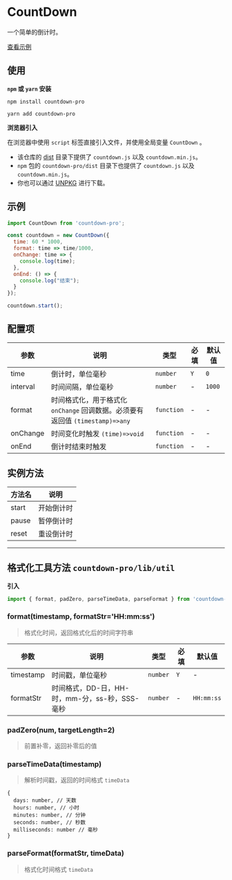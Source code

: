 # CountDown

一个简单的倒计时。

[查看示例][site]

## 使用

**`npm` 或 `yarn` 安装**

```shell
npm install countdown-pro
```

```shell
yarn add countdown-pro
```

**浏览器引入**

在浏览器中使用 `script` 标签直接引入文件，并使用全局变量 `CountDown` 。

- 该仓库的 [dist](https://github.com/caijf/countdown/tree/master/dist) 目录下提供了 `countdown.js` 以及 `countdown.min.js`。
- `npm` 包的 `countdown-pro/dist` 目录下也提供了 `countdown.js` 以及 `countdown.min.js`。
- 你也可以通过 [UNPKG](https://unpkg.com/countdown-pro@latest/dist/) 进行下载。

## 示例

```javascript
import CountDown from 'countdown-pro';

const countdown = new CountDown({
  time: 60 * 1000,
  format: time => time/1000,
  onChange: time => {
    console.log(time);
  },
  onEnd: () => {
    console.log("结束");
  }
});

countdown.start();
```

## 配置项

参数 | 说明 | 类型 | 必填 | 默认值
------------- | ------------- | ------------- | ------------- | -------------
time  | 倒计时，单位毫秒  | `number` | `Y`  | `0`
interval | 时间间隔，单位毫秒 | `number` | - | `1000`
format | 时间格式化，用于格式化 `onChange` 回调数据。必须要有返回值 `(timestamp)=>any` | `function` | - | -
onChange | 时间变化时触发 `(time)=>void` | `function` | - | -
onEnd | 倒计时结束时触发 | `function` | - | -

## 实例方法

方法名 | 说明 
------------- | ------------- 
start | 开始倒计时
pause | 暂停倒计时
reset | 重设倒计时

---

## 格式化工具方法 `countdown-pro/lib/util`

**引入**

```javascript
import { format, padZero, parseTimeData, parseFormat } from 'countdown-pro/lib/util';
```

### format(timestamp, formatStr='HH:mm:ss')

> 格式化时间，返回格式化后的时间字符串

参数 | 说明 | 类型 | 必填 | 默认值
------------- | ------------- | ------------- | ------------- | -------------
timestamp  | 时间戳，单位毫秒  | `number` | `Y`  | -
formatStr | 时间格式，DD-日，HH-时，mm-分，ss-秒，SSS-毫秒 | `number` | - | `HH:mm:ss`

### padZero(num, targetLength=2)

> 前置补零，返回补零后的值

### parseTimeData(timestamp)

> 解析时间戳，返回的时间格式 `timeData`

```
{
  days: number, // 天数
  hours: number, // 小时
  minutes: number, // 分钟
  seconds: number, // 秒数
  milliseconds: number // 毫秒
}
```

### parseFormat(formatStr, timeData)

> 格式化时间格式 `timeData`

[site]: https://caijf.github.io/countdown/site/